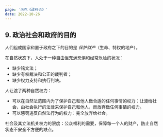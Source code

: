 ```yaml
---
page: '洛克《政府论》'
date: 2022-10-26
---
```


## 9. 政治社会和政府的目的

人们组成国家和置于政府之下的目的是 _保护财产_（生命、特权的地产）。

在自然状态下，人处于一种自由但充满恐惧和经常危险的状况：

- 缺少铭文法；
- 缺少有权裁决和公正的裁判者；
- 缺少权力支持和执行判决。

人让渡了两种自然权力：

- 可以在自然法范围内为了保护自己和他人做合适的任何事情的权力：让渡给社会，由社会执行的法律来保护自己和他人，而放弃做任何事情的权力。
- 可以惩罚违反自然法行为的权力：完全放弃给社会。

社会及其立法机关权力的限度：公众福利的需要，保障每一个人的财产，防止自然状态不安全不方便的缺点。
